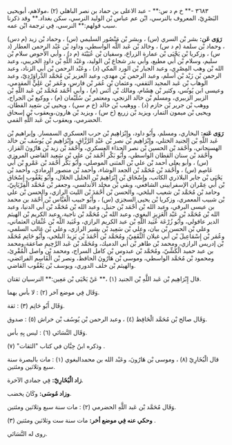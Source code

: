 ٣٦٨٣ -** خ م د س:** - عبد الاعلى بن حماد بن نصر الباهلي (٢) ،مولاهم، أبويحيى البَصْرِيّ، المعروف بالنرسي، ابْن عم عباس بْن الوليد النرسي، سكن بغداد.** وقد ذكرنا سبب قولهم:** النرسي، فِي ترجمة ابْن عمه.

**رَوَى عَن:** بشر بْن السري (س) ، وبشر بْن مَنْصُور السليمي (س) ، وحماد بْن زيد (م دس) ، وحماد بْن سلمة (م د س) ، وخالد بْن عَبد اللَّه الواسطي، وداود بْن عَبْد الرحمن العطار (د س) ، وزكريا بْن يَحْيَى بْن عمارة الزراع، وسفيان بْن عُيَيْنَة (م د) ، وأبي الأَحوص سلام بْن سليم، وسلام بْن أَبي مطيع، وأبي بدر شجاع بْن الوليد، وعَبْد اللَّهِ بْن داود الخريبي، وعبد الله بْن وهب المِصْرِي، وعبد الجبار بْن الورد المكي (د) ، وعَبْد الرحمن بْن أَبي الزناد، وعبد الرحمن بْن زَيْد بْن أسلم، وعبد الرحمن بْن مهدي، وعبد العزيز بْن مُحَمَّد الدَّراوَرْدِيّ، وعبد الوهاب بْن عَبد المجيد الثقفي، وعثمان بْن عُمَر بْن فارس، وعُمَر بْن عَلِيٍّ المقدمي، وعيسى ابن يُونُس، وكثير بْن هِشَام، ومالك بْن أَنَس (م) ، وأبي أَحْمَد مُحَمَّد بْن عَبد اللَّهِ بْن الزبير الزبيري، ومسلم بْن خالد الزنجي، ومعتمر بْن سُلَيْمان (م) ، ووكيع بْن الجراح، ووهب بْن جرير بْن حازم (د) . ووهيب بْن خالد (خ م سي) ، ويحيى بْن سَعِيد القطان، ويحيى بْن ميمون التمار، ويزيد بْن زريع (خ س) ، ويزيد بْن هارون،ويعقوب بْن إسحاق الحضرمي، ويعقوب بْن عَبد اللَّهِ القمي.

**رَوَى عَنه:** البخاري، ومسلم، وأَبُو داود، وإِبْرَاهِيم بْن حرب العسكري السمسار. وإبراهيم بْن عَبد اللَّهِ بْن الجنيد الختلي، وإِبْرَاهِيم بْن نصر بْن عَبْدِ الرَّزَّاقِ، وإِبْرَاهِيم بْن يُوسُف بْن خالد الهسنجاني، وأَحْمَد بْن الحسين بْن نصر الحذاء العسكري، وأَحْمَد بْن زيد بْن هَارُونَ القزاز، وأَحْمَد بْن سنان القطان الواسطي، وأَبُو بَكْر أَحْمَد بْن علي بْن سَعِيد القاضي المروزي (س) ، وأبو يعلى أحمد بْن علي بْن المثنى الموصلي، وأَبُو بَكْر أَحْمَد بْن عَمْرو بْن أَبي عَاصِم (س) ، وأَحْمَد بْن مُحَمَّد بْن الجعد الوشاء، وأحمد بْن منصور الرمادي، وأحمد بْن يَحْيَى بْن جابر البلاذري الكاتب، وإِسْحَاق بْن إِبْرَاهِيمَ بْن الخليل الخلال، وأَبُو يَعْقُوب إِسْحَاق بْن أَبي عِمْران الإسفرايينى الشافعي، وبقي بْن مخلد الأندلسي، وجعفر بْن مُحَمَّد الْفِرْيَابِيّ، وحامد بْن مُحَمَّد بْن شعيب البلخي، والحسن بْن أَحْمَدَ بْن الليث الرازي، والحسن بْن علي بْن شبيب المعمري، وزكريا بْن يحيى السجزي (س) ، وأَبُو حبيب الْعَبَّاس بْن أَحْمَد بن محمد بن عيسى البرقي، وعبد الله بْن أَحْمَد بْن حنبل، وعبد الله بْن مُحَمَّد بْن أَبي الدنيا، وعبد الله بْن مُحَمَّد بْن عَبْد الْعَزِيزِ البغوي، وعبد الله بْن مُحَمَّد بْن ناجية، وعبد الكريم بْن الهيثم الدير عاقولي، وأَبُو زُرْعَة عُبَيد اللَّهِ بْن عبد الكريم الرازي، وعُبَيد اللَّه بْن عُثْمَان العثماني، وعلي بْن الحسن بْن بيان، وعلي بْن سَعِيد بْن بشير الرازي، وعلي بْن غالب السلمي، وعُمَر بْن إِسْمَاعِيلَ بْن أَبي غيلان الثَّقَفِيّ، ومُحَمَّد بْن أَحْمَدَ بْن يَزِيدَ البلخي، وأَبُو حَاتِم مُحَمَّد بْن إدريس الرازي، ومحمد بْن طاهر بْن أَبي الدميك، ومُحَمَّد بْن عَبد الرَّحِيمِ صاعقة،ومحمد بن عبد حميد الْكَشِّيّ، ومُحَمَّد بْن عبدوس بْن كامل السراج، ومحمد بْن واصل الْمُقْرِئ، ومحمود بْن مُحَمَّد الواسطي، وموسى بْن هَارُونَ الحافظ، ونصر بْن الْقَاسِم الفرائضي، والهيثم بْن خلف الدوري، ويوسف بْن يَعْقُوب القاضي.

قال إِبْرَاهِيم بْن عَبد اللَّهِ بْن الجنيد (١) ،** عَنْ يَحْيَى بْن مَعِين:** النرسيان ثقتان.

وَقَال فِي موضع آخر (٢) : لا بأس بهما.

وَقَال أَبُو حَاتِم (٣) : ثقة.

وَقَال صالح بْن مُحَمَّد الْحَافِظ (٤) ، وعبد الرحمن بْن يُوسُف بْن خراش (٥) : صدوق.

وَقَال النَّسَائي (٦) : ليس بِهِ بأس.

وذكره ابنُ حِبَّان في كتاب "الثقات" (٧) .

قال الْبُخَارِيّ (٨) ، وموسى بْن هَارُونَ، وعَبْد الله بن محمدالبغوي (١) : مات بالبصرة سنة سبع وثلاثين ومئتين.

**زاد الْبُخَارِيّ:** فِي جمادي الآخرة.

**وزاد مُوسَى:** وكَانَ يخضب.

وَقَال مُحَمَّد بْن عَبد اللَّهِ الحضرمي (٢) : مات سنة سبع وثلاثين ومئتين.

**وحكي عنه فِي موضع أخر:** مات سنة ست وثلاثين ومئتين (٣) .

روى له النَّسَائي.